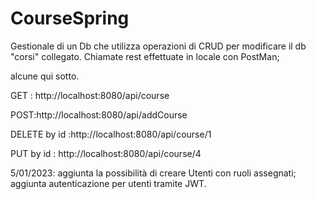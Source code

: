 # CourseSpring

Gestionale di un Db che utilizza operazioni di CRUD per modificare il db "corsi" collegato.
Chiamate rest effettuate in locale con PostMan;

alcune qui sotto.

GET : http://localhost:8080/api/course

POST:http://localhost:8080/api/addCourse

DELETE by id :http://localhost:8080/api/course/1   

PUT by id : http://localhost:8080/api/course/4

5/01/2023: aggiunta la possibilità di creare Utenti con ruoli assegnati;
           aggiunta autenticazione per utenti tramite JWT.
